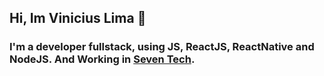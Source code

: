## Hi, Im Vinicius Lima  👋
### I'm a developer fullstack, using JS, ReactJS, ReactNative and NodeJS. And Working in [Seven Tech](http://7technologies.com.br/).
<!--
**VinnyLima/VinnyLima** is a ✨ _special_ ✨ repository because its `README.md` (this file) appears on your GitHub profile.

Here are some ideas to get you started:

- 🔭 I’m currently working on ...
- 🌱 I’m currently learning ...
- 👯 I’m looking to collaborate on ...
- 🤔 I’m looking for help with ...
- 💬 Ask me about ...
- 📫 How to reach me: ...
- 😄 Pronouns: ...
- ⚡ Fun fact: ...
-->
